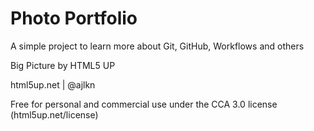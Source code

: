 # Photo Portfolio

A simple project to learn more about Git, GitHub,  Workflows and others

Big Picture by HTML5 UP

html5up.net | @ajlkn

Free for personal and commercial use under the CCA 3.0 license (html5up.net/license)
